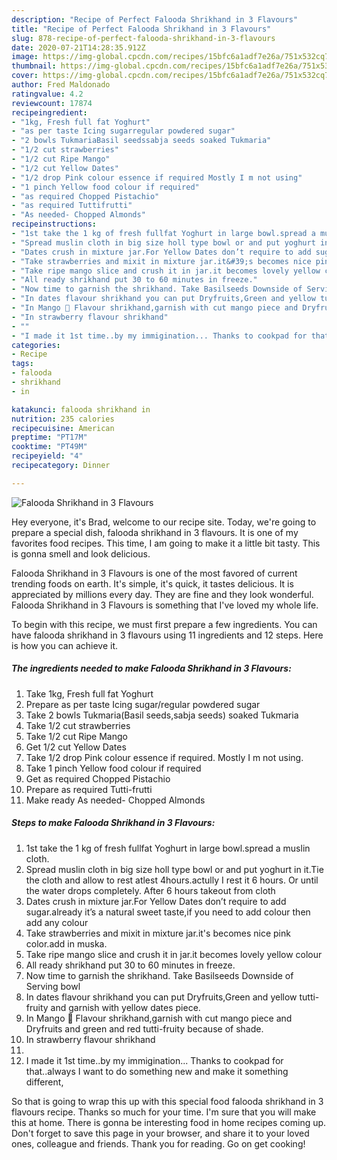 ```yaml
---
description: "Recipe of Perfect Falooda Shrikhand in 3 Flavours"
title: "Recipe of Perfect Falooda Shrikhand in 3 Flavours"
slug: 878-recipe-of-perfect-falooda-shrikhand-in-3-flavours
date: 2020-07-21T14:28:35.912Z
image: https://img-global.cpcdn.com/recipes/15bfc6a1adf7e26a/751x532cq70/falooda-shrikhand-in-3-flavours-recipe-main-photo.jpg
thumbnail: https://img-global.cpcdn.com/recipes/15bfc6a1adf7e26a/751x532cq70/falooda-shrikhand-in-3-flavours-recipe-main-photo.jpg
cover: https://img-global.cpcdn.com/recipes/15bfc6a1adf7e26a/751x532cq70/falooda-shrikhand-in-3-flavours-recipe-main-photo.jpg
author: Fred Maldonado
ratingvalue: 4.2
reviewcount: 17874
recipeingredient:
- "1kg, Fresh full fat Yoghurt"
- "as per taste Icing sugarregular powdered sugar"
- "2 bowls TukmariaBasil seedssabja seeds soaked Tukmaria"
- "1/2 cut strawberries"
- "1/2 cut Ripe Mango"
- "1/2 cut Yellow Dates"
- "1/2 drop Pink colour essence if required Mostly I m not using"
- "1 pinch Yellow food colour if required"
- "as required Chopped Pistachio"
- "as required Tuttifrutti"
- "As needed- Chopped Almonds"
recipeinstructions:
- "1st take the 1 kg of fresh fullfat Yoghurt in large bowl.spread a muslin cloth."
- "Spread muslin cloth in big size holl type bowl or and put yoghurt in it.Tie the cloth and allow to rest atlest 4hours.actully I rest it 6 hours. Or until the water drops completely. After 6 hours takeout from cloth"
- "Dates crush in mixture jar.For Yellow Dates don’t require to add sugar.already it’s a natural sweet taste,if you need to add colour then add any colour"
- "Take strawberries and mixit in mixture jar.it&#39;s becomes nice pink color.add in muska."
- "Take ripe mango slice and crush it in jar.it becomes lovely yellow colour"
- "All ready shrikhand put 30 to 60 minutes in freeze."
- "Now time to garnish the shrikhand. Take Basilseeds Downside of Serving bowl"
- "In dates flavour shrikhand you can put Dryfruits,Green and yellow tutti-fruity and garnish with yellow dates piece."
- "In Mango 🥭 Flavour shrikhand,garnish with cut mango piece and Dryfruits and green and red tutti-fruity because of shade."
- "In strawberry flavour shrikhand"
- ""
- "I made it 1st time..by my immigination... Thanks to cookpad for that..always I want to do something new and make it something different,"
categories:
- Recipe
tags:
- falooda
- shrikhand
- in

katakunci: falooda shrikhand in 
nutrition: 235 calories
recipecuisine: American
preptime: "PT17M"
cooktime: "PT49M"
recipeyield: "4"
recipecategory: Dinner

---
```



![Falooda Shrikhand in 3 Flavours](https://img-global.cpcdn.com/recipes/15bfc6a1adf7e26a/751x532cq70/falooda-shrikhand-in-3-flavours-recipe-main-photo.jpg)

Hey everyone, it's Brad, welcome to our recipe site. Today, we're going to prepare a special dish, falooda shrikhand in 3 flavours. It is one of my favorites food recipes. This time, I am going to make it a little bit tasty. This is gonna smell and look delicious.

Falooda Shrikhand in 3 Flavours is one of the most favored of current trending foods on earth. It's simple, it's quick, it tastes delicious. It is appreciated by millions every day. They are fine and they look wonderful. Falooda Shrikhand in 3 Flavours is something that I've loved my whole life.




To begin with this recipe, we must first prepare a few ingredients. You can have falooda shrikhand in 3 flavours using 11 ingredients and 12 steps. Here is how you can achieve it.

<!--inarticleads1-->

##### The ingredients needed to make Falooda Shrikhand in 3 Flavours:

1. Take 1kg, Fresh full fat Yoghurt
1. Prepare as per taste Icing sugar/regular powdered sugar
1. Take 2 bowls Tukmaria(Basil seeds,sabja seeds) soaked Tukmaria
1. Take 1/2 cut strawberries
1. Take 1/2 cut Ripe Mango
1. Get 1/2 cut Yellow Dates
1. Take 1/2 drop Pink colour essence if required. Mostly I m not using.
1. Take 1 pinch Yellow food colour if required
1. Get as required Chopped Pistachio
1. Prepare as required Tutti-frutti
1. Make ready As needed- Chopped Almonds




<!--inarticleads2-->

##### Steps to make Falooda Shrikhand in 3 Flavours:

1. 1st take the 1 kg of fresh fullfat Yoghurt in large bowl.spread a muslin cloth.
1. Spread muslin cloth in big size holl type bowl or and put yoghurt in it.Tie the cloth and allow to rest atlest 4hours.actully I rest it 6 hours. Or until the water drops completely. After 6 hours takeout from cloth
1. Dates crush in mixture jar.For Yellow Dates don’t require to add sugar.already it’s a natural sweet taste,if you need to add colour then add any colour
1. Take strawberries and mixit in mixture jar.it&#39;s becomes nice pink color.add in muska.
1. Take ripe mango slice and crush it in jar.it becomes lovely yellow colour
1. All ready shrikhand put 30 to 60 minutes in freeze.
1. Now time to garnish the shrikhand. Take Basilseeds Downside of Serving bowl
1. In dates flavour shrikhand you can put Dryfruits,Green and yellow tutti-fruity and garnish with yellow dates piece.
1. In Mango 🥭 Flavour shrikhand,garnish with cut mango piece and Dryfruits and green and red tutti-fruity because of shade.
1. In strawberry flavour shrikhand
1. 
1. I made it 1st time..by my immigination... Thanks to cookpad for that..always I want to do something new and make it something different,




So that is going to wrap this up with this special food falooda shrikhand in 3 flavours recipe. Thanks so much for your time. I'm sure that you will make this at home. There is gonna be interesting food in home recipes coming up. Don't forget to save this page in your browser, and share it to your loved ones, colleague and friends. Thank you for reading. Go on get cooking!
